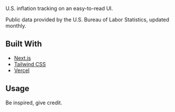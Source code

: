 U.S. inflation tracking on an easy-to-read UI.

Public data provided by the U.S. Bureau of Labor Statistics, updated monthly.

## Built With

- [Next.js](https://nextjs.org/)
- [Tailwind CSS](https://tailwindcss.com/)
- [Vercel](https://vercel.com/)

## Usage

Be inspired, give credit.
